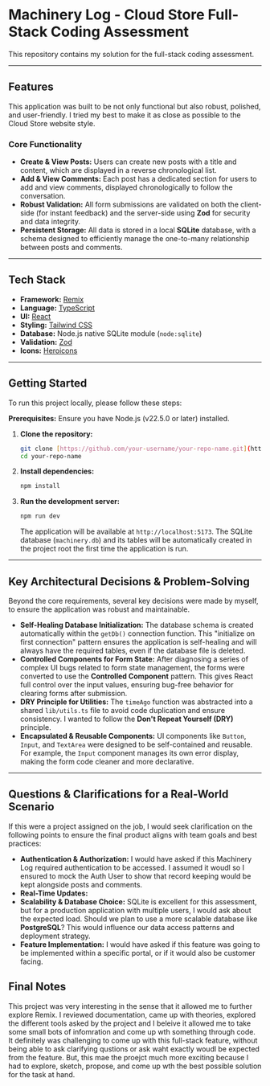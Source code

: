 # Machinery Log - Cloud Store Full-Stack Coding Assessment

This repository contains my solution for the full-stack coding assessment.

---

## Features

This application was built to be not only functional but also robust, polished, and user-friendly. I tried my best to make it as close as possible to the Cloud Store website style.

### Core Functionality

- **Create & View Posts:** Users can create new posts with a title and content, which are displayed in a reverse chronological list.
- **Add & View Comments:** Each post has a dedicated section for users to add and view comments, displayed chronologically to follow the conversation.
- **Robust Validation:** All form submissions are validated on both the client-side (for instant feedback) and the server-side using **Zod** for security and data integrity.
- **Persistent Storage:** All data is stored in a local **SQLite** database, with a schema designed to efficiently manage the one-to-many relationship between posts and comments.

---

## Tech Stack

- **Framework:** [Remix](https://remix.run/)
- **Language:** [TypeScript](https://www.typescriptlang.org/)
- **UI:** [React](https://react.dev/)
- **Styling:** [Tailwind CSS](https://tailwindcss.com/)
- **Database:** Node.js native SQLite module (`node:sqlite`)
- **Validation:** [Zod](https://zod.dev/)
- **Icons:** [Heroicons](https://heroicons.com/)

---

## Getting Started

To run this project locally, please follow these steps:

**Prerequisites:** Ensure you have Node.js (v22.5.0 or later) installed.

1.  **Clone the repository:**
    ```bash
    git clone [https://github.com/your-username/your-repo-name.git](https://github.com/your-username/your-repo-name.git)
    cd your-repo-name
    ```
2.  **Install dependencies:**
    ```bash
    npm install
    ```
3.  **Run the development server:**
    ```bash
    npm run dev
    ```
    The application will be available at `http://localhost:5173`. The SQLite database (`machinery.db`) and its tables will be automatically created in the project root the first time the application is run.

---

## Key Architectural Decisions & Problem-Solving

Beyond the core requirements, several key decisions were made by myself, to ensure the application was robust and maintainable.

- **Self-Healing Database Initialization:** The database schema is created automatically within the `getDb()` connection function. This "initialize on first connection" pattern ensures the application is self-healing and will always have the required tables, even if the database file is deleted.
- **Controlled Components for Form State:** After diagnosing a series of complex UI bugs related to form state management, the forms were converted to use the **Controlled Component** pattern. This gives React full control over the input values, ensuring bug-free behavior for clearing forms after submission.
- **DRY Principle for Utilities:** The `timeAgo` function was abstracted into a shared `lib/utils.ts` file to avoid code duplication and ensure consistency. I wanted to follow the **Don't Repeat Yourself (DRY)** principle.
- **Encapsulated & Reusable Components:** UI components like `Button`, `Input`, and `TextArea` were designed to be self-contained and reusable. For example, the `Input` component manages its own error display, making the form code cleaner and more declarative.

---

## Questions & Clarifications for a Real-World Scenario

If this were a project assigned on the job, I would seek clarification on the following points to ensure the final product aligns with team goals and best practices:

- **Authentication & Authorization:** I would have asked if this Machinery Log required authentication to be accessed. I assumed it woudl so I ensured to mock the Auth User to show that record keeping would be kept alongside posts and comments.
- **Real-Time Updates:** 
- **Scalability & Database Choice:** SQLite is excellent for this assessment, but for a production application with multiple users, I would ask about the expected load. Should we plan to use a more scalable database like **PostgreSQL**? This would influence our data access patterns and deployment strategy. 
- **Feature Implementation:** I would have asked if this feature was going to be implemented within a specific portal, or if it would also be customer facing.

## Final Notes

This project was very interesting in the sense that it allowed me to further explore Remix. I reviewed documentation, came up with theories, explored the different tools asked by the project and I beleive it allowed me to take some small bots of infomration and come up wth something through code. It definitely was challenging to come up with this full-stack feature, without being able to ask clarifying qustions or ask waht exactly woudl be expected from the feature. But, this mae the proejct much more exciting because I had to explore, sketch, propose, and come up wth the best possible solution for the task at hand.
